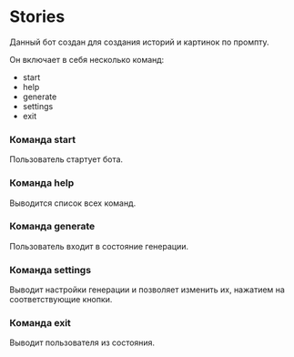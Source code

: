 # Stories
Данный бот создан для создания историй и картинок по промпту.

Он включает в себя несколько команд:
- start
- help
- generate
- settings
- exit

### Команда start
Пользователь стартует бота.
### Команда help
Выводится список всех команд.
### Команда generate
Пользователь входит в состояние генерации.
### Команда settings
Выводит настройки генерации и позволяет изменить их, нажатием на соответствующие кнопки.
### Команда exit
Выводит пользователя из состояния.
